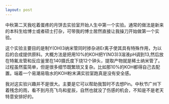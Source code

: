 ```yaml
---
layout: post
---
```

中秋第二天我吃着蛋疼的月饼去实验室开始人生中第一个实验。通常的做法是新来的本科生给博士或者硕士打杂，可带我的博士居然直接让我操刀开始做第一个实验。

这个实验主要目的是制Y(OH)3纳米管同时掺杂进Er离子使其具有特殊作用，为以后的合成提供原料。大概方法是把用10%的KOH把Y(NO3)3溶液pH调到13,然后放在特氟龙管和反应釜里在140摄氏度下烧12个钟头，提取产物就是稀土纳米管了。过程虽然蛮简单，但是很多细节既繁琐又复杂。比如那10%的KOH都得自己去配置。端着一个易潮易吸水的KOH粉末满实验室跑真是没有安全感。

我对这实验兴趣并不是很大。主要是它可以帮助我暂时不去想Pin。中秋节广州下着残念的雨，看不到月亮飞鸟和星辰，自然也就没了伤感的机会，不知是不是老天特意安排好的。